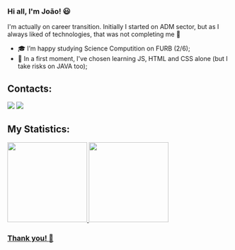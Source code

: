 ### Hi all, I'm João! :smiley:


  I'm actually on career transition. Initially I started on ADM sector, 
  but as I always liked of technologies, that was not completing me :eyes:

- :mortar_board: I’m happy studying Science Computition on FURB (2/6);
- :triangular_flag_on_post: In a first moment, I've chosen learning JS, HTML and CSS alone (but I take risks on JAVA too);

## Contacts:

<div>
<a href="[https://instagram.com/seu-usuário-instagram-aqui](https://www.instagram.com/eu_joao.rodrigues/)" target="_blank"><img loading="lazy" src="https://img.shields.io/badge/-Instagram-%23E4405F?style=for-the-badge&logo=instagram&logoColor=white" target="_blank"></a>
<a href="www.linkedin.com/in/joão-victor-rodrigues-b750b0228" target="_blank"><img loading="lazy" src="https://img.shields.io/badge/-LinkedIn-%230077B5?style=for-the-badge&logo=linkedin&logoColor=white" target="_blank"></a>   
</div>

## My Statistics:

<div>
<a href="https://github.com/seu-usuário-aqui">
<img loading="lazy" height="180em" src=""/>
<img loading="lazy" height="180em" src=""/>
</div>

### Thank you! :wave:
